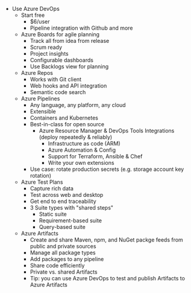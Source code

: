 - Use Azure DevOps
  - Start free
    - $6/user
	- Pipeline integration with Github and more
  - Azure Boards for agile planning
    - Track all from idea from release
	- Scrum ready
	- Project insights
	- Configurable dashboards
	- Use Backlogs view for planning
  - Azure Repos
    - Works with Git client
	- Web hooks and API integration
	- Semantic code search
  - Azure Pipelines
    - Any language, any platform, any cloud
	- Extensible
	- Containers and Kubernetes
	- Best-in-class for open source
	  - Azure Resource Manager & DevOps Tools Integrations (deploy repeatedly & reliably)
		- Infrastructure as code (ARM)
		- Azure Automation & Config
		- Support for Terraform, Ansible & Chef
		- Write your own extensions
	- Use case: rotate production secrets (e.g. storage account key rotation)
  - Azure Test Plans
    - Capture rich data
	- Test across web and desktop
	- Get end to end traceability
	- 3 Suite types with "shared steps"
	  - Static suite
	  - Requirement-based suite
	  - Query-based suite
  - Azure Artifacts
    - Create and share Maven, npm, and NuGet packge feeds from public and private sources
    - Manage all package types
	- Add packages to any pipeline
	- Share code efficiently
	- Private vs. shared Artifacts
	- Tip: you can use Azure DevOps to test and publish Artifacts to Azure Artifacts
